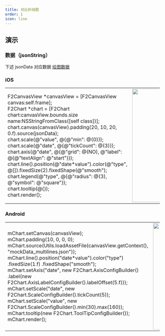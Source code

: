 ```yaml
---
title: 对比折线图
order: 1
icon: line
---
```



## 演示
### 数据（jsonString）
下述 jsonData 对应数据
[绘图数据](https://gw.alipayobjects.com/os/bmw-prod/2908c0ad-77d5-4c0f-85f4-ac3ca81c818e.json)



### iOS
<html>
    <table style="margin-left: auto; margin-right: auto;">
        <tr>
             <td width="55%">
             F2CanvasView *canvasView = [F2CanvasView canvas:self.frame];<br/>
             F2Chart *chart = [F2Chart chart:canvasView.bounds.size name:NSStringFromClass([self class])];<br/>
             chart.canvas(canvasView).padding(20, 10, 20, 0.f).source(jsonData);<br/>
             chart.scale(@"value", @{@"min": @(0)});<br/>
             chart.scale(@"date", @{@"tickCount": @(3)});<br/>
             chart.axis(@"date", @{@"grid": @(NO), @"label": @{@"textAlign": @"start"}});<br/>
             chart.line().position(@"date*value").color(@"type", @[]).fixedSize(2).fixedShape(@"smooth");<br/>
             chart.legend(@"type", @{@"radius": @(3), @"symbol": @"square"});<br/>
             chart.tooltip(@{});<br/>
             chart.render();<br/>
            </td>
            <td>
             <img src="https://gw.alipayobjects.com/mdn/rms_04a9e5/afts/img/A*wR9OTrWNjb0AAAAAAAAAAAAAARQnAQ" style="max-height: 100%" width = "346" height = "369" />
            </td>
        </tr>
    </table>
</html>


### Android
<html>
    <table style="margin-left: auto; margin-right: auto;">
        <tr>
            <td width="55%">
                mChart.setCanvas(canvasView);<br/>
                mChart.padding(10, 0, 0, 0);<br/>
                mChart.source(Utils.loadAssetFile(canvasView.getContext(), "mockData_multilines.json"));<br/>
                mChart.line().position("date*value").color("type")
                                                    .fixedSize(1.f)
                                                    .fixedShape("smooth");<br/>
                mChart.setAxis("date", new F2Chart.AxisConfigBuilder()
                        .label(new F2Chart.AxisLabelConfigBuilder().labelOffset(5.f)));<br/>
                mChart.setScale("date", new F2Chart.ScaleConfigBuilder().tickCount(5));<br/>
                mChart.setScale("value", new F2Chart.ScaleConfigBuilder().min(30).max(160));<br/>
                mChart.tooltip(new F2Chart.ToolTipConfigBuilder());<br/>
                mChart.render();<br/>
            </td>
            <td>
             <img src="https://gw.alipayobjects.com/mdn/rms_04a9e5/afts/img/A*lihuRrkmYp8AAAAAAAAAAAAAARQnAQ" style="max-height: 100%" width = "346" />
            </td>
        </tr>
    </table>
</html>




